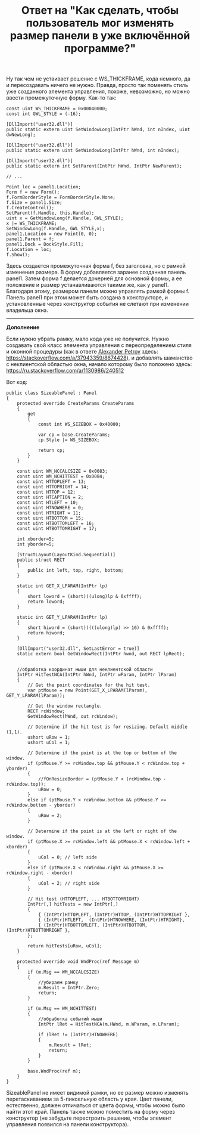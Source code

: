 ﻿---
title: "Ответ на \"Как сделать, чтобы пользователь мог изменять размер панели в уже включённой программе?\""
se.owner.user_id: 240512
se.owner.display_name: "MSDN.WhiteKnight"
se.owner.link: "https://ru.stackoverflow.com/users/240512/msdn-whiteknight"
se.answer_id: 1286226
se.question_id: 1286082
se.post_type: answer
se.is_accepted: False
---
<p>Ну так чем не устаивает решение с WS_THICKFRAME, кода немного, да и пересоздавать ничего не нужно. Правда, просто так поменять стиль уже созданного элемента управления, похоже, невозможно, но можно ввести промежуточную форму. Как-то так:</p>

<pre><code>const uint WS_THICKFRAME = 0x00040000;
const int GWL_STYLE = (-16);

[DllImport(&quot;user32.dll&quot;)]
public static extern uint SetWindowLong(IntPtr hWnd, int nIndex, uint dwNewLong);

[DllImport(&quot;user32.dll&quot;)]
public static extern uint GetWindowLong(IntPtr hWnd, int nIndex);

[DllImport(&quot;user32.dll&quot;)]
public static extern int SetParent(IntPtr hWnd, IntPtr NewParent);

// ...

Point loc = panel1.Location;            
Form f = new Form();
f.FormBorderStyle = FormBorderStyle.None;            
f.Size = panel1.Size;
f.CreateControl();
SetParent(f.Handle, this.Handle);
uint x = GetWindowLong(f.Handle, GWL_STYLE);
x |= WS_THICKFRAME;
SetWindowLong(f.Handle, GWL_STYLE,x);
panel1.Location = new Point(0, 0);
panel1.Parent = f;
panel1.Dock = DockStyle.Fill;
f.Location = loc;
f.Show();
</code></pre>
<p>Здесь создается промежуточная форма f, без заголовка, но с рамкой изменения размера. В форму добавляется заранее созданная панель panel1. Затем форма f делается дочерней для основной формы, а ее положение и размер устанавливаются такими же, как у panel1. Благодаря этому, размером панели можно управлять рамкой формы f. Панель panel1 при этом может быть создана в конструкторе, и установленные через конструктор события не слетают при изменении владельца окна.</p>
<hr />
<p><strong>Дополнение</strong></p>
<p>Если нужно убрать рамку, мало кода уже не получится. Нужно создавать свой класс элемента управления с переопределением стиля и оконной процедуры (как в ответе <a href="https://stackoverflow.com/users/5045688/alexander-petrov">Alexander Petrov</a> здесь: <a href="https://stackoverflow.com/a/37943359/8674428">https://stackoverflow.com/a/37943359/8674428</a>), и добавлять шаманство с неклиентской областью окна, начало которому было положено здесь: <a href="https://ru.stackoverflow.com/a/1130986/240512">https://ru.stackoverflow.com/a/1130986/240512</a></p>
<p>Вот код:</p>

<pre><code>public class SizeablePanel : Panel
{
    protected override CreateParams CreateParams
    {
        get
        {
            const int WS_SIZEBOX = 0x40000;

            var cp = base.CreateParams;
            cp.Style |= WS_SIZEBOX;

            return cp;
        }
    }

    const uint WM_NCCALCSIZE = 0x0083;
    const uint WM_NCHITTEST = 0x0084;
    const uint HTTOPLEFT = 13;
    const uint HTTOPRIGHT = 14;
    const uint HTTOP = 12;
    const uint HTCAPTION = 2;
    const uint HTLEFT = 10;
    const uint HTNOWHERE = 0;
    const uint HTRIGHT = 11;
    const uint HTBOTTOM = 15;
    const uint HTBOTTOMLEFT = 16;
    const uint HTBOTTOMRIGHT = 17;

    int xborder=5;
    int yborder=5;

    [StructLayout(LayoutKind.Sequential)]
    public struct RECT
    {
        public int left, top, right, bottom;
    }

    static int GET_X_LPARAM(IntPtr lp)
    {
        short loword = (short)((ulong)lp &amp; 0xffff);
        return loword;
    }

    static int GET_Y_LPARAM(IntPtr lp)
    {
        short hiword = (short)((((ulong)lp) &gt;&gt; 16) &amp; 0xffff);
        return hiword;
    }

    [DllImport(&quot;user32.dll&quot;, SetLastError = true)]
    static extern bool GetWindowRect(IntPtr hwnd, out RECT lpRect);
            

    //обработка координат мыши для неклиентской области
    IntPtr HitTestNCA(IntPtr hWnd, IntPtr wParam, IntPtr lParam)
    {
        // Get the point coordinates for the hit test.
        var ptMouse = new Point(GET_X_LPARAM(lParam), GET_Y_LPARAM(lParam));

        // Get the window rectangle.
        RECT rcWindow;
        GetWindowRect(hWnd, out rcWindow);                        

        // Determine if the hit test is for resizing. Default middle (1,1).
        ushort uRow = 1;
        ushort uCol = 1;            

        // Determine if the point is at the top or bottom of the window.
        if (ptMouse.Y &gt;= rcWindow.top &amp;&amp; ptMouse.Y &lt; rcWindow.top + yborder)
        {
            //fOnResizeBorder = (ptMouse.Y &lt; (rcWindow.top - rcWindow.top));
            uRow = 0;
        }
        else if (ptMouse.Y &lt; rcWindow.bottom &amp;&amp; ptMouse.Y &gt;= rcWindow.bottom - yborder)
        {
            uRow = 2;
        }

        // Determine if the point is at the left or right of the window.
        if (ptMouse.X &gt;= rcWindow.left &amp;&amp; ptMouse.X &lt; rcWindow.left + xborder)
        {
            uCol = 0; // left side
        }
        else if (ptMouse.X &lt; rcWindow.right &amp;&amp; ptMouse.X &gt;= rcWindow.right - xborder)
        {
            uCol = 2; // right side
        }

        // Hit test (HTTOPLEFT, ... HTBOTTOMRIGHT)
        IntPtr[,] hitTests = new IntPtr[,]
        {
            { (IntPtr)HTTOPLEFT, (IntPtr)HTTOP, (IntPtr)HTTOPRIGHT },
            { (IntPtr)HTLEFT,  (IntPtr)HTNOWHERE, (IntPtr)HTRIGHT},
            { (IntPtr)HTBOTTOMLEFT, (IntPtr)HTBOTTOM, (IntPtr)HTBOTTOMRIGHT },
        };

        return hitTests[uRow, uCol];
    }

    protected override void WndProc(ref Message m)
    {
        if (m.Msg == WM_NCCALCSIZE)
        {
            //убираем рамку
            m.Result = IntPtr.Zero;
            return;
        }

        if (m.Msg == WM_NCHITTEST)
        {
            //обработка событий мыши
            IntPtr lRet = HitTestNCA(m.HWnd, m.WParam, m.LParam);

            if (lRet != (IntPtr)HTNOWHERE)
            {
                m.Result = lRet;
                return;
            }
        }

        base.WndProc(ref m);
    }
}
</code></pre>
<p>SizeablePanel не имеет видимой рамки, но ее размер можно изменять перетаскиванием за 5-пиксельную область у края. Цвет панели, естественно, должен отличаться от цвета формы, чтобы можно было найти этот край. Панель также можно поместить на форму через конструктор (не забудьте перестроить решение, чтобы элемент управления появился на панели конструктора).</p>
